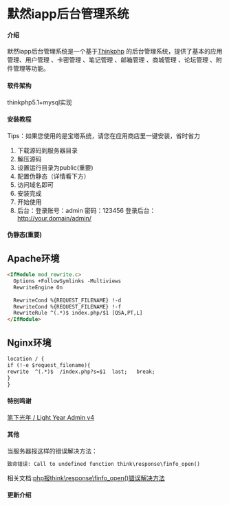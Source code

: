 # 默然iapp后台管理系统

#### 介绍
默然iapp后台管理系统是一个基于[Thinkphp](https://www.thinkphp.cn/) 的后台管理系统，提供了基本的应用管理、用户管理 、卡密管理 、笔记管理 、邮箱管理 、商城管理 、论坛管理 、附件管理等功能。


#### 软件架构
thinkphp5.1+mysql实现


#### 安装教程
Tips：如果您使用的是宝塔系统，请您在应用商店里一键安装，省时省力
1. 下载源码到服务器目录
2. 解压源码
3. 设置运行目录为public(重要)
4. 配置伪静态（详情看下方）
5. 访问域名即可
6. 安装完成
7. 开始使用
8. 后台：登录账号：admin 密码：123456  登录后台：http://your.domain/admin/

#### 伪静态(重要)
## Apache环境
```html
<IfModule mod_rewrite.c>
  Options +FollowSymlinks -Multiviews
  RewriteEngine On
 
  RewriteCond %{REQUEST_FILENAME} !-d
  RewriteCond %{REQUEST_FILENAME} !-f
  RewriteRule ^(.*)$ index.php/$1 [QSA,PT,L]
</IfModule>
```
## Nginx环境
```html
location / {
if (!-e $request_filename){
rewrite  ^(.*)$  /index.php?s=$1  last;   break;
}
}
```

#### 特别鸣谢
[笔下光年 / Light Year Admin v4](https://gitee.com/yinqi/Light-Year-Admin-Template-v4)


#### 其他
当服务器报这样的错误解决方法：
```html
致命错误: Call to undefined function think\response\finfo_open()
```
相关文档:[php报think\response\finfo_open()错误解决方法](https://moranblog.cn/45.html)


#### 更新介绍
